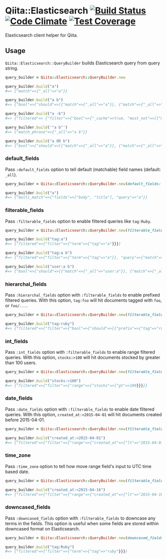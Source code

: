 # Qiita::Elasticsearch [![Build Status](https://travis-ci.org/increments/qiita-elasticsearch.svg)](https://travis-ci.org/increments/qiita-elasticsearch) [![Code Climate](https://codeclimate.com/github/increments/qiita-elasticsearch/badges/gpa.svg)](https://codeclimate.com/github/increments/qiita-elasticsearch) [![Test Coverage](https://codeclimate.com/github/increments/qiita-elasticsearch/badges/coverage.svg)](https://codeclimate.com/github/increments/qiita-elasticsearch)
Elasticsearch client helper for Qiita.

## Usage
`Qiita::Elasticsearch::QueryBuilder` builds Elasticsearch query from query string.

```rb
query_builder = Qiita::Elasticsearch::QueryBuilder.new

query_builder.build("a")
#=> {"match"=>{"_all"=>"a"}}

query_builder.build("a b")
#=> {"bool"=>{"should"=>[{"match"=>{"_all"=>"a"}}, {"match"=>{"_all"=>"b"}}]}}

query_builder.build("a -b")
#=> {"filtered"=> {"filter"=>{"bool"=>{"_cache"=>true, "must_not"=>[{"match"=>{"_all"=>"b"}}]}}, "query"=>{"match"=>{"_all"=>"a"}}}}

query_builder.build('"a b"')
#=> {"match_phrase"=>{"_all"=>"a b"}}

query_builder.build("a OR b")
#=> {"bool"=>{"should"=>[{"match"=>{"_all"=>"a"}}, {"match"=>{"_all"=>"b"}}]}}
```

### default_fields
Pass `:default_fields` option to tell default (matchable) field names (default: `_all`).

```rb
query_builder = Qiita::Elasticsearch::QueryBuilder.new(default_fields: ["body", "title"])

query_builder.build("a")
#=> {"multi_match"=>{"fields"=>["body", "title"], "query"=>"a"}}
```

### filterable_fields
Pass `:filterable_fields` option to enable filtered queries like `tag:Ruby`.

```rb
query_builder = Qiita::Elasticsearch::QueryBuilder.new(filterable_fields: ["tag", "title"])

query_builder.build("tag:a")
#=> {"filtered"=>{"filter"=>{"term"=>{"tag"=>"a"}}}}

query_builder.build("tag:a b")
#=> {"filtered"=>{"filter"=>{"term"=>{"tag"=>"a"}}, "query"=>{"match"=>{"_all"=>"b"}}}}

query_builder.build("user:a b")
#=> {"bool"=>{"should"=>[{"match"=>{"_all"=>"user:a"}}, {"match"=>{"_all"=>"b"}}]}}
```

### hierarchal_fields
Pass `:hierarchal_fields` option with `:filterable_fields` to enable prefixed filtered queries.
With this option, `tag:foo` will hit documents tagged with `foo`, or `foo/...`.

```rb
query_builder = Qiita::Elasticsearch::QueryBuilder.new(filterable_fields: ["tag"], hierarchal_fields: ["tag"])

query_builder.build("tag:ruby")
#=> {"filtered"=>{"filter"=>{"bool"=>{"should"=>[{"prefix"=>{"tag"=>"ruby/"}}, {"term"=>{"tag"=>"ruby"}}]}}}}
```

### int_fields
Pass `:int_fields` option with `:filterable_fields` to enable range filtered queries.
With this option, `stocks:>100` will hit documents stocked by greater than 100 users.

```rb
query_builder = Qiita::Elasticsearch::QueryBuilder.new(filterable_fields: ["stocks"], int_fields: ["stocks"])

query_builder.build("stocks:>100")
#=> {"filtered"=>{"filter"=>{"range"=>{"stocks"=>{"gt"=>100}}}}}
```

### date_fields
Pass `:date_fields` option with `:filterable_fields` to enable date filtered queries.
With this option, `created_at:<2015-04-01` will hit documents created before 2015-04-01.

```rb
query_builder = Qiita::Elasticsearch::QueryBuilder.new(filterable_fields: ["created_at"], date_fields: ["created_at"])

query_builder.build("created_at:<2015-04-01")
#=> {"filtered"=>{"filter"=>{"range"=>{"created_at"=>{"lt"=>"2015-04-01"}}}}}
```

### time_zone
Pass `:time_zone` option to tell how move range field's input to UTC time based date.

```rb
query_builder = Qiita::Elasticsearch::QueryBuilder.new(filterable_fields: ["created_at"], date_fields: ["created_at"], time_zone: "+09:00")

query_builder.build("created_at:<2015-04-16")
#=> {"filtered"=>{"filter"=>{"range"=>{"created_at"=>{"lt"=>"2015-04-16","time_zone"=>"+09:00"}}}}}
```

### downcased_fields
Pass `:downcased_fields` option with `:filterable_fields` to downcase any terms in the fields.
This option is useful when some fields are stored within downcased format on Elasticsearch.

```rb
query_builder = Qiita::Elasticsearch::QueryBuilder.new(downcased_fields: ["tag"], filterable_fields: ["tag"])

query_builder.build("tag:Ruby")
#=> {"filtered"=>{"filter"=>{"term"=>{"tag"=>"ruby"}}}}
```
